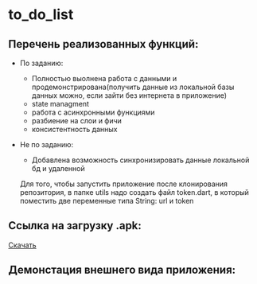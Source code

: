 # to_do_list

## Перечень реализованных функций:

* По заданию:
  * Полностью выолнена работа с данными и продемонстрирована(получить данные из локальной базы данных можно, если зайти без интернета в приложение)
  * state managment
  * работа с асинхронными функциями
  * разбиение на слои и фичи
  * консистентность данных

* Не по заданию:
  * Добавлена возможность синхронизировать данные локальной бд и удаленной
 
  Для того, чтобы запустить приложение после клонирования репозитория, в папке utils надо создать файл token.dart, в который поместить две переменные типа String: url и token

## Ссылка на загрузку .apk:

[Скачать](https://drive.google.com/file/d/1yIggX6nc0BUpoAKkcbTTVbpaEwfh5e8B/view?usp=sharing)

## Демонстация внешнего вида приложения:
